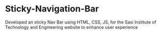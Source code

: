 # Sticky-Navigation-Bar
Developed an sticky Nav Bar using HTML, CSS, JS, for the Sasi Institute of Technology and Engineering website to enhance user experience
